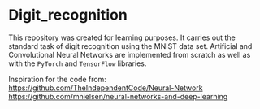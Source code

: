 # Digit_recognition

This repository was created for learning purposes. It carries out the standard task of digit recognition using the MNIST data set.
Artificial and Convolutional Neural Networks are implemented from scratch as well as with the `PyTorch` and `TensorFlow` libraries.

Inspiration for the code from:
https://github.com/TheIndependentCode/Neural-Network
https://github.com/mnielsen/neural-networks-and-deep-learning
